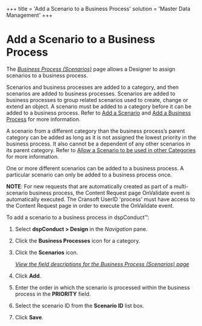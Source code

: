+++
title = 'Add a Scenario to a Business Process'
solution = 'Master Data Management'
+++

# Add a Scenario to a Business Process

The <span style="font-style: italic;">[Business Process
(Scenarios)](../Page_Desc/Business_Process_Scenarios.htm)</span> page
allows a Designer to assign scenarios to a business process.

Scenarios and business processes are added to a category, and then
scenarios are added to business processes. Scenarios are added to
business processes to group related scenarios used to create, change or
extend an object. A scenario must be added to a category before it can
be added to a business process. Refer to [Add a
Scenario](Add_Scenario.htm) and [Add a Business
Process](Add_Business_Process.htm) for more information.

A scenario from a different category than the business process’s parent
category can be added as long as it is not assigned the lowest priority
in the business process. It also cannot be a dependent of any other
scenarios in its parent category. Refer to [Allow a Scenario to be used
in other
Categories](Allow_a_Scenario_to_be_used_in_Other_Categories.htm) for
more information.

One or more different scenarios can be added to a business process. A
particular scenario can only be added to a business process once.

<span style="font-weight: bold;">NOTE</span>: For new requests that are
automatically created as part of a multi-scenario business process, the
Content Request page OnValidate event is automatically executed. The
Cransoft UserID 'process' must have access to the Content Request page
in order to execute the OnValidate event.

To add a scenario to a business process in dspConduct™:

1.  Select **dspConduct \> Design** in the *Navigation* pane.

2.  Click the **Business Processes** icon for a category.

3.  Click the <span style="font-weight: bold;">Scenarios</span> icon.
    
    *[View the field descriptions for the Business Process (Scenarios)
    page](../Page_Desc/Business_Process_Scenarios.htm)*

4.  Click **Add**.

5.  Enter the order in which the scenario is processed within the
    business process in the **PRIORITY** field.

6.  Select the scenario ID from the **Scenario ID** list box.

7.  Click **Save**.
